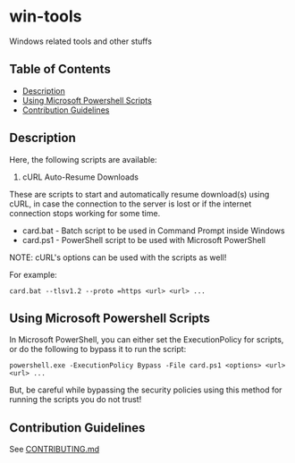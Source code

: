 # win-tools

Windows related tools and other stuffs

## Table of Contents

- [Description](#description)
- [Using Microsoft Powershell Scripts](#using-microsoft-powershell-scripts)
- [Contribution Guidelines](#contribution-guidelines)

## Description

Here, the following scripts are available:

1. cURL Auto-Resume Downloads

These are scripts to start and automatically resume download(s) using cURL, in
case the connection to the server is lost or if the internet connection stops
working for some time.

- card.bat - Batch script to be used in Command Prompt inside Windows
- card.ps1 - PowerShell script to be used with Microsoft PowerShell

NOTE: cURL's options can be used with the scripts as well!

For example:

```shell
card.bat --tlsv1.2 --proto =https <url> <url> ...
```

## Using Microsoft Powershell Scripts

In Microsoft PowerShell, you can either set the ExecutionPolicy for scripts, or
do the following to bypass it to run the script:

```shell
powershell.exe -ExecutionPolicy Bypass -File card.ps1 <options> <url> <url> ...
```

But, be careful while bypassing the security policies using this method for
running the scripts you do not trust!

## Contribution Guidelines

See [CONTRIBUTING.md](CONTRIBUTING.md)
